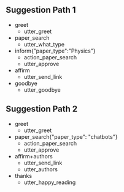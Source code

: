 ## Suggestion Path 1

* greet
    - utter_greet
* paper_search
    - utter_what_type
* inform{"paper_type":"Physics"}
    - action_paper_search
    - utter_approve
* affirm
    - utter_send_link
* goodbye
    - utter_goodbye

## Suggestion Path 2
* greet
    - utter_greet
* paper_search{"paper_type": "chatbots"}
    - action_paper_search
    - utter_approve
* affirm+authors
    - utter_send_link
    - utter_authors
* thanks
    - utter_happy_reading
